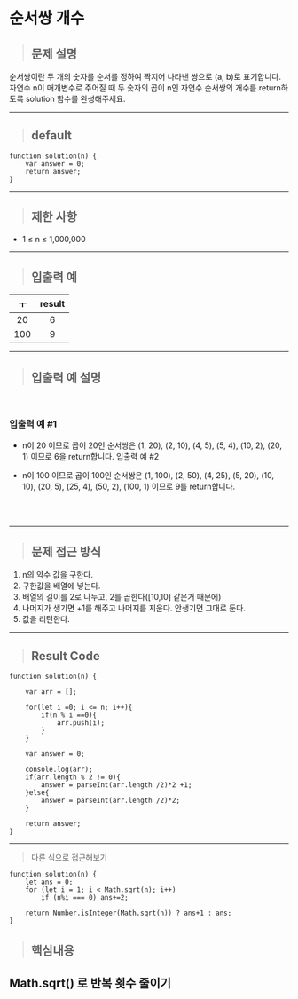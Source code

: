 # 순서쌍 개수

 
> ## 문제 설명

순서쌍이란 두 개의 숫자를 순서를 정하여 짝지어 나타낸 쌍으로 (a, b)로 표기합니다. 자연수 n이 매개변수로 주어질 때 두 숫자의 곱이 n인 자연수 순서쌍의 개수를 return하도록 solution 함수를 완성해주세요.

---
> ## default
```
function solution(n) {
    var answer = 0;
    return answer;
}
```
---

> ## 제한 사항
- 1 ≤ n ≤ 1,000,000

---
> ## 입출력 예
|ㅜ|	result
|:----:|:----:|
|20|	6
|100|	9

---
> ## 입출력 예 설명
<br/>


### 입출력 예 #1

- n이 20 이므로 곱이 20인 순서쌍은 (1, 20), (2, 10), (4, 5), (5, 4), (10, 2), (20, 1) 이므로 6을 return합니다.
입출력 예 #2

- n이 100 이므로 곱이 100인 순서쌍은 (1, 100), (2, 50), (4, 25), (5, 20), (10, 10), (20, 5), (25, 4), (50, 2), (100, 1) 이므로 9를 return합니다.

<br/>
<br/>

---

> ## 문제 접근 방식

1. n의 약수 값을 구한다.
2. 구한값을 배열에 넣는다.
3. 배열의 길이를 2로 나누고, 2를 곱한다([10,10] 같은거 때문에)
4. 나머지가 생기면 +1를 해주고 나머지를 지운다. 안생기면 그대로 둔다. 
5. 값을 리턴한다. 

---
> ## Result Code
```
function solution(n) {
    
    var arr = [];
    
    for(let i =0; i <= n; i++){
        if(n % i ==0){
            arr.push(i);
        }
    }
    
    var answer = 0;
    
    console.log(arr);
    if(arr.length % 2 != 0){
        answer = parseInt(arr.length /2)*2 +1; 
    }else{
        answer = parseInt(arr.length /2)*2; 
    }
    
    return answer;
}

```
---
>다른 식으로 접근해보기 

```
function solution(n) {
    let ans = 0;
    for (let i = 1; i < Math.sqrt(n); i++)
        if (n%i === 0) ans+=2;

    return Number.isInteger(Math.sqrt(n)) ? ans+1 : ans;
}
```

> ## 핵심내용

## Math.sqrt() 로 반복 횟수 줄이기

